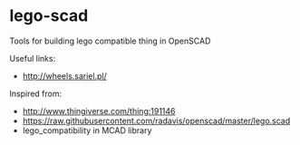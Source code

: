 # lego-scad
Tools for building lego compatible thing in OpenSCAD

Useful links:
- http://wheels.sariel.pl/

Inspired from:
- http://www.thingiverse.com/thing:191146
- https://raw.githubusercontent.com/radavis/openscad/master/lego.scad
- lego_compatibility in MCAD library
